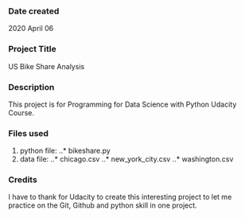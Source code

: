 ### Date created
2020 April 06
### Project Title
US Bike Share Analysis

### Description
This project is for Programming for Data Science with Python Udacity Course.

### Files used
1. python file: 
..* bikeshare.py
2. data file: 
..* chicago.csv
..* new_york_city.csv
..* washington.csv

### Credits
I have to thank for Udacity to create this interesting project to let me practice on the Git, Github and python 
skill in one project.

